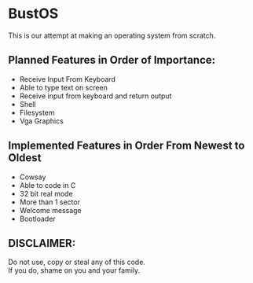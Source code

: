 # BustOS
This is our attempt at making an operating system from scratch.
## Planned Features in Order of Importance:
- Receive Input From Keyboard
- Able to type text on screen
- Receive input from keyboard and return output
- Shell
- Filesystem
- Vga Graphics
## Implemented Features in Order From Newest to Oldest
- Cowsay
- Able to code in C  
- 32 bit real mode  
- More than 1 sector  
- Welcome message  
- Bootloader
## DISCLAIMER:
Do not use, copy or steal any of this code. <br>
If you do, shame on you and your family.
